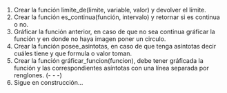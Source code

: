 1. Crear la función limite_de(limite, variable, valor) y devolver el límite.
2. Crear la función es_continua(función, intervalo) y retornar si es continua o no.
3. Gráficar la función anterior, en caso de que no sea continua gráficar la función y en donde no haya imagen poner un circulo.
4. Crear la función posee_asintotas, en caso de que tenga asíntotas decir cuáles tiene y que formula o valor toman.
5. Crear la función gráficar_funcion(funcion), debe tener gráficada la función y las correspondientes asíntotas con una línea separada por renglones. (- - -)
6. Sigue en construcción...
